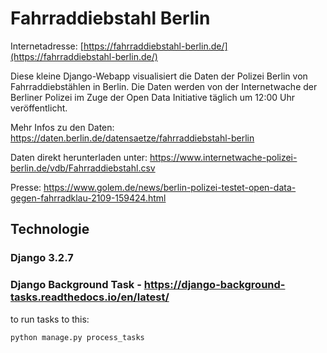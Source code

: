# Fahrraddiebstahl Berlin

Internetadresse: [https://fahrraddiebstahl-berlin.de/](https://fahrraddiebstahl-berlin.de/)

Diese kleine Django-Webapp visualisiert die Daten der Polizei Berlin von Fahrraddiebstählen in Berlin. Die Daten werden von der Internetwache der Berliner Polizei im Zuge der Open Data Initiative täglich um 12:00 Uhr veröffentlicht.

Mehr Infos zu den Daten: https://daten.berlin.de/datensaetze/fahrraddiebstahl-berlin

Daten direkt herunterladen unter: https://www.internetwache-polizei-berlin.de/vdb/Fahrraddiebstahl.csv

Presse: https://www.golem.de/news/berlin-polizei-testet-open-data-gegen-fahrradklau-2109-159424.html

## Technologie

### Django 3.2.7

### Django Background Task - https://django-background-tasks.readthedocs.io/en/latest/

to run tasks to this:

`python manage.py process_tasks`

